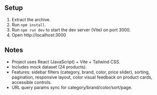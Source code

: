 ## Setup
1. Extract the archive.
2. Run `npm install`.
3. Run `npm run dev` to start the dev server (Vite) on port 3000.
4. Open http://localhost:3000

## Notes
- Project uses React (JavaScript) + Vite + Tailwind CSS.
- Includes mock dataset (24 products).
- Features: sidebar filters (category, brand, color, price slider), sorting, pagination, responsive layout, color visual feedback on product cards, accessible controls.
- URL query params sync for category/brand/color/sort/page.

